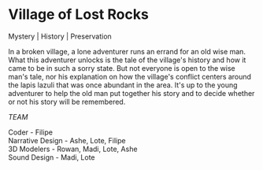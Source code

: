 # Village of Lost Rocks

Mystery | History | Preservation

In a broken village, a lone adventurer runs an errand for an old wise man. What this adventurer unlocks is the tale of the village's history and how it came to be in such a sorry state. But not everyone is open to the wise man's tale, nor his explanation on how the village's conflict centers around the lapis lazuli that was once abundant in the area. It's up to the young adventurer to help the old man put together his story and to decide whether or not his story will be remembered.

*TEAM*

Coder - Filipe \
Narrative Design - Ashe, Lote, Filipe \
3D Modelers - Rowan, Madi, Lote, Ashe \
Sound Design - Madi, Lote  
